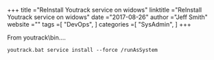 +++ 
title ="ReInstall Youtrack service on widows" 
linktitle ="ReInstall Youtrack service on widows" 
date ="2017-08-26" 
author ="Jeff Smith"
website ="" 
tags =[ "DevOps",  ] 
categories =[ "SysAdmin",  ] 
+++ 

From youtrack\bin....

    youtrack.bat service install --force /runAsSystem

 
